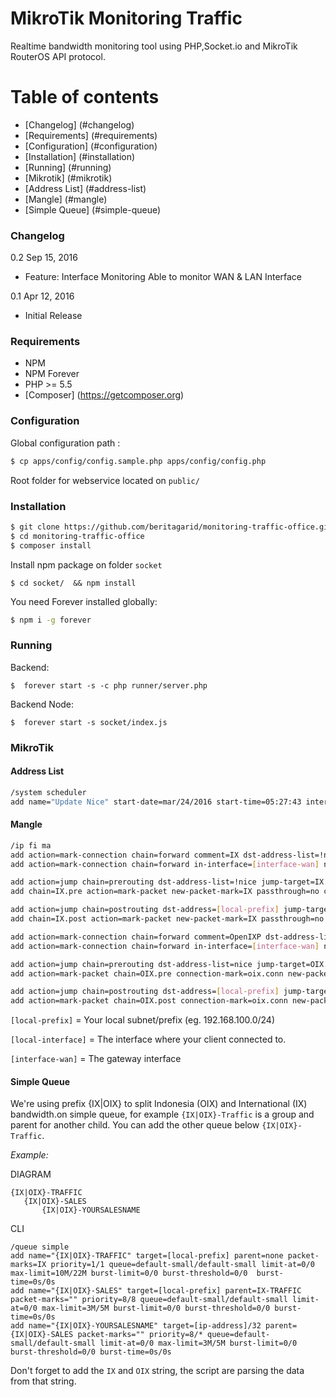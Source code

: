 # MikroTik Monitoring Traffic

Realtime bandwidth monitoring tool using PHP,Socket.io and MikroTik RouterOS API protocol.

# Table of contents
- [Changelog] (#changelog)
- [Requirements] (#requirements)
- [Configuration] (#configuration)
- [Installation] (#installation)
- [Running] (#running)
- [Mikrotik] (#mikrotik)
- [Address List] (#address-list)
- [Mangle] (#mangle)
- [Simple Queue] (#simple-queue)

### Changelog
0.2 				Sep 15, 2016
- Feature: Interface Monitoring
  Able to monitor WAN & LAN Interface

0.1				Apr 12, 2016
- Initial Release

### Requirements
* NPM
* NPM Forever
* PHP >= 5.5
* [Composer] (https://getcomposer.org)

### Configuration
Global configuration path : 
```sh
$ cp apps/config/config.sample.php apps/config/config.php
```

Root folder for webservice located on `public/`

### Installation

```sh
$ git clone https://github.com/beritagarid/monitoring-traffic-office.git
$ cd monitoring-traffic-office
$ composer install
```

Install npm package on folder `socket`

```
$ cd socket/  && npm install
```

You need Forever installed globally:

```sh
$ npm i -g forever
```

### Running

Backend:
```
$  forever start -s -c php runner/server.php
```

Backend Node:
```
$  forever start -s socket/index.js
```

### MikroTik
#### Address List
```sh
/system scheduler 
add name="Update Nice" start-date=mar/24/2016 start-time=05:27:43 interval=1d on-event=:if ([:len [/file find name=nice.rsc]] > 0) do={/file remove nice.rsc }; /tool fetch address=ixp.mikrotik.co.id src-path=/download/nice.rsc mode=http;/import nice.rsc policy=ftp,reboot,read,write,policy,test,password,sniff,sensitive 
```

#### Mangle
```sh
/ip fi ma
add action=mark-connection chain=forward comment=IX dst-address-list=!nice in-interface=[local-interface] new-connection-mark=internasional.conn out-interface=[interface-wan]
add action=mark-connection chain=forward in-interface=[interface-wan] new-connection-mark=internasional.conn out-interface=[local-interface] src-address-list=!nice

add action=jump chain=prerouting dst-address-list=!nice jump-target=IX.pre src-address=[local-prefix] add action=mark-packet chain=IX.pre connection-mark=internasional.conn new-packet-mark=IX passthrough=no
add chain=IX.pre action=mark-packet new-packet-mark=IX passthrough=no connection-mark=internasional.conn log=no log-prefix=""

add action=jump chain=postrouting dst-address=[local-prefix] jump-target=IX.post src-address-list=!nice add action=mark-packet chain=IX.post connection-mark=internasional.conn new-packet-mark=IX passthrough=no
add chain=IX.post action=mark-packet new-packet-mark=IX passthrough=no connection-mark=internasional.conn log=no log-prefix=""

add action=mark-connection chain=forward comment=OpenIXP dst-address-list=nice in-interface=[local-interface] new-connection-mark=oix.conn out-interface=[interface-wan]
add action=mark-connection chain=forward in-interface=[interface-wan] new-connection-mark=oix.conn out-interface=[local-interface] src-address-list=nice

add action=jump chain=prerouting dst-address-list=nice jump-target=OIX.pre src-address=[local-prefix] add action=mark-packet chain=OIX.pre connection-mark=oix.conn new-packet-mark=OIX passthrough=no
add action=mark-packet chain=OIX.pre connection-mark=oix.conn new-packet-mark=OIX passthrough=no

add action=jump chain=postrouting dst-address=[local-prefix] jump-target=OIX.post src-address-list=nice
add action=mark-packet chain=OIX.post connection-mark=oix.conn new-packet-mark=OIX passthrough=no
```

`[local-prefix]` = Your local subnet/prefix (eg. 192.168.100.0/24)

`[local-interface]` = The interface where your client connected to.

`[interface-wan]` = The gateway interface

#### Simple Queue
We're using prefix {IX|OIX} to split Indonesia (OIX) and International (IX) bandwidth.on simple queue, for example `{IX|OIX}-Traffic` is a group and parent for another child. You can add the other queue below `{IX|OIX}-Traffic`. 

*Example:*

DIAGRAM
```
{IX|OIX}-TRAFFIC
   {IX|OIX}-SALES
       {IX|OIX}-YOURSALESNAME
```

CLI
```
/queue simple
add name="{IX|OIX}-TRAFFIC" target=[local-prefix] parent=none packet-marks=IX priority=1/1 queue=default-small/default-small limit-at=0/0 max-limit=10M/22M burst-limit=0/0 burst-threshold=0/0  burst-time=0s/0s 
add name="{IX|OIX}-SALES" target=[local-prefix] parent=IX-TRAFFIC packet-marks="" priority=8/8 queue=default-small/default-small limit-at=0/0 max-limit=3M/5M burst-limit=0/0 burst-threshold=0/0 burst-time=0s/0s
add name="{IX|OIX}-YOURSALESNAME" target=[ip-address]/32 parent={IX|OIX}-SALES packet-marks="" priority=8/* queue=default-small/default-small limit-at=0/0 max-limit=3M/5M burst-limit=0/0 burst-threshold=0/0 burst-time=0s/0s 
```

Don't forget to add the `IX` and `OIX` string, the script are parsing the data from that string.
